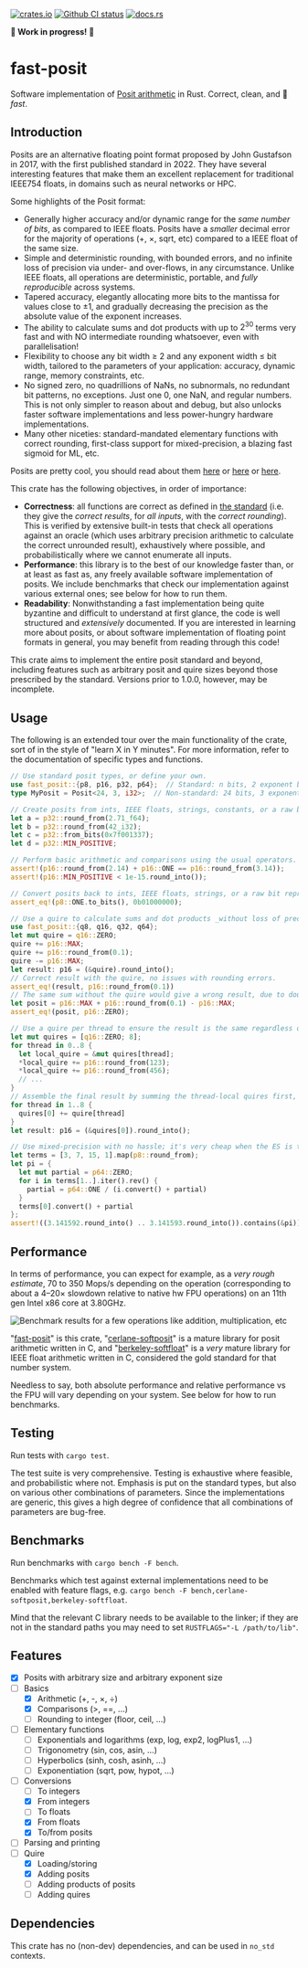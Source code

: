 [<img alt="crates.io" src="https://img.shields.io/crates/v/fast_posit">](https://crates.io/crates/fast-posit)
[<img alt="Github CI status" src="https://img.shields.io/github/actions/workflow/status/andrepd/posit-rust/ci.yml">](https://github.com/andrepd/posit-rust)
[<img alt="docs.rs" src="https://img.shields.io/docsrs/fast-posit">](https://docs.rs/fast-posit/latest/fast_posit/)

**🚧 Work in progress! 🚧**

# fast-posit

Software implementation of [Posit arithmetic](https://posithub.org/docs/Posits4.pdf) in Rust.
Correct, clean, and 🚀 *fast*.

## Introduction

Posits are an alternative floating point format proposed by John Gustafson in 2017, with the first
published standard in 2022. They have several interesting features that make them an excellent
replacement for traditional IEEE754 floats, in domains such as neural networks or HPC.

Some highlights of the Posit format:

- Generally higher accuracy and/or dynamic range for the *same number of bits*, as compared to IEEE
  floats. Posits have a *smaller* decimal error for the majority of operations (+, ×, sqrt, etc)
  compared to a IEEE float of the same size.
- Simple and deterministic rounding, with bounded errors, and no infinite loss of precision via
  under- and over-flows, in any circumstance. Unlike IEEE floats, all operations are
  deterministic, portable, and *fully reproducible* across systems.
- Tapered accuracy, elegantly allocating more bits to the mantissa for values close to ±1,
  and gradually decreasing the precision as the absolute value of the exponent increases.
- The ability to calculate sums and dot products with up to $2^{30}$ terms very fast and with NO
  intermediate rounding whatsoever, even with parallelisation!
- Flexibility to choose any bit width ≥ 2 and any exponent width ≤ bit width, tailored to the
  parameters of your application: accuracy, dynamic range, memory constraints, etc.
- No signed zero, no quadrillions of NaNs, no subnormals, no redundant bit patterns, no exceptions.
  Just one 0, one NaN, and regular numbers. This is not only simpler to reason about and debug,
  but also unlocks faster software implementations and less power-hungry hardware
  implementations.
- Many other niceties: standard-mandated elementary functions with correct rounding, first-class
  support for mixed-precision, a blazing fast sigmoid for ML, etc.

Posits are pretty cool, you should read about them [here](https://posithub.org/docs/Posits4.pdf) or
[here](https://posithub.org/docs/posit_standard-2.pdf) or
[here](https://groups.google.com/g/unum-computing).

This crate has the following objectives, in order of importance:

- **Correctness**: all functions are correct as defined in [the standard] (i.e. they give
  the *correct results*, for *all inputs*, with the *correct rounding*). This is verified by
  extensive built-in tests that check all operations against an oracle (which uses arbitrary
  precision arithmetic to calculate the correct unrounded result), exhaustively where possible,
  and probabilistically where we cannot enumerate all inputs.
- **Performance**: this library is to the best of our knowledge faster than, or at least as fast
  as, any freely available software implementation of posits. We include benchmarks that check our
  implementation against various external ones; see below for how to run them.
- **Readability**: Nonwithstanding a fast implementation being quite byzantine and difficult to
  understand at first glance, the code is well structured and *extensively* documented. If you are
  interested in learning more about posits, or about software implementation of floating point
  formats in general, you may benefit from reading through this code!

This crate aims to implement the entire posit standard and beyond, including features such as
arbitrary posit and quire sizes beyond those prescribed by the standard. Versions prior to 1.0.0,
however, may be incomplete.

## Usage

The following is an extended tour over the main functionality of the crate, sort of in the style
of "learn X in Y minutes". For more information, refer to the documentation of specific types and
functions.

```rust
// Use standard posit types, or define your own.
use fast_posit::{p8, p16, p32, p64};  // Standard: n bits, 2 exponent bits
type MyPosit = Posit<24, 3, i32>;  // Non-standard: 24 bits, 3 exponent bits

// Create posits from ints, IEEE floats, strings, constants, or a raw bit representation.
let a = p32::round_from(2.71_f64);
let b = p32::round_from(42_i32);
let c = p32::from_bits(0x7f001337);
let d = p32::MIN_POSITIVE;

// Perform basic arithmetic and comparisons using the usual operators.
assert!(p16::round_from(2.14) + p16::ONE == p16::round_from(3.14));
assert!(p16::MIN_POSITIVE < 1e-15.round_into());

// Convert posits back to ints, IEEE floats, strings, or a raw bit representation.
assert_eq!(p8::ONE.to_bits(), 0b01000000);

// Use a quire to calculate sums and dot products _without loss of precision_!
use fast_posit::{q8, q16, q32, q64};
let mut quire = q16::ZERO;
quire += p16::MAX;
quire += p16::round_from(0.1);
quire -= p16::MAX;
let result: p16 = (&quire).round_into();
// Correct result with the quire, no issues with rounding errors.
assert_eq!(result, p16::round_from(0.1))
// The same sum without the quire would give a wrong result, due to double rounding.
let posit = p16::MAX + p16::round_from(0.1) - p16::MAX;
assert_eq!(posit, p16::ZERO);

// Use a quire per thread to ensure the result is the same regardless of parallelisation!
let mut quires = [q16::ZERO; 8];
for thread in 0..8 {
  let local_quire = &mut quires[thread];
  *local_quire += p16::round_from(123);
  *local_quire += p16::round_from(456);
  // ...
}
// Assemble the final result by summing the thread-local quires first, then converting to posit.
for thread in 1..8 {
  quires[0] += quire[thread]
}
let result: p16 = (&quires[0]).round_into();

// Use mixed-precision with no hassle; it's very cheap when the ES is the same.
let terms = [3, 7, 15, 1].map(p8::round_from);
let pi = {
  let mut partial = p64::ZERO;
  for i in terms[1..].iter().rev() {
    partial = p64::ONE / (i.convert() + partial)
  }
  terms[0].convert() + partial
};
assert!((3.141592.round_into() .. 3.141593.round_into()).contains(&pi));
```

## Performance

In terms of performance, you can expect for example, as a *very rough estimate*, 70 to 350 Mops/s
depending on the operation (corresponding to about a 4–20× slowdown relative to native hw FPU
operations) on an 11th gen Intel x86 core at 3.80GHz.

![Benchmark results for a few operations like addition, multiplication, etc](perf.svg)

"[fast-posit]" is this crate, "[cerlane-softposit]" is a mature library for posit arithmetic
written in C, and "[berkeley-softfloat]" is a *very* mature library for IEEE float arithmetic
written in C, considered the gold standard for that number system.

Needless to say, both absolute performance and relative performance vs the FPU will vary
depending on your system. See below for how to run benchmarks.

[fast-posit]: https://crates.io/crates/fast-posit
[cerlane-softposit]: https://gitlab.com/cerlane/SoftPosit
[berkeley-softfloat]: http://www.jhauser.us/arithmetic/SoftFloat.html

## Testing

Run tests with `cargo test`.

The test suite is very comprehensive. Testing is exhaustive where feasible, and probabilistic where
not. Emphasis is put on the standard types, but also on various other combinations of parameters.
Since the implementations are generic, this gives a high degree of confidence that all
combinations of parameters are bug-free.

## Benchmarks

Run benchmarks with `cargo bench -F bench`.

Benchmarks which test against external implementations need to be enabled with feature flags, e.g.
`cargo bench -F bench,cerlane-softposit,berkeley-softfloat`.

Mind that the relevant C library needs to be available to the linker; if they are not in the
standard paths you may need to set `RUSTFLAGS="-L /path/to/lib"`.

## Features

- [x] Posits with arbitrary size and arbitrary exponent size
- [ ] Basics
  - [x] Arithmetic (+, -, ×, ÷)
  - [x] Comparisons (>, ==, …)
  - [ ] Rounding to integer (floor, ceil, …)
- [ ] Elementary functions
  - [ ] Exponentials and logarithms (exp, log, exp2, logPlus1, …)
  - [ ] Trigonometry (sin, cos, asin, …)
  - [ ] Hyperbolics (sinh, cosh, asinh, …)
  - [ ] Exponentiation (sqrt, pow, hypot, …)
- [ ] Conversions
  - [ ] To integers
  - [x] From integers
  - [ ] To floats
  - [x] From floats
  - [x] To/from posits
- [ ] Parsing and printing
- [ ] Quire
  - [x] Loading/storing
  - [x] Adding posits
  - [ ] Adding products of posits
  - [ ] Adding quires

## Dependencies

This crate has no (non-dev) dependencies, and can be used in `no_std` contexts.

[the standard]: https://posithub.org/docs/posit_standard-2.pdf

